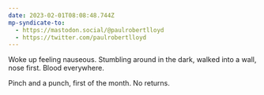 ```yaml
---
date: 2023-02-01T08:08:48.744Z
mp-syndicate-to:
  - https://mastodon.social/@paulrobertlloyd
  - https://twitter.com/paulrobertlloyd
---
```

Woke up feeling nauseous. Stumbling around in the dark, walked into a wall, nose first. Blood everywhere.

Pinch and a punch, first of the month. No returns.
